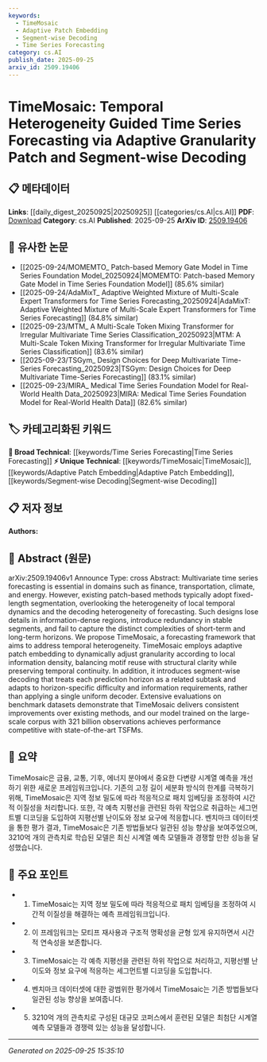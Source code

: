 ```yaml
---
keywords:
  - TimeMosaic
  - Adaptive Patch Embedding
  - Segment-wise Decoding
  - Time Series Forecasting
category: cs.AI
publish_date: 2025-09-25
arxiv_id: 2509.19406
---
```


<!-- KEYWORD_LINKING_METADATA:
{
  "processed_timestamp": "2025-09-25T15:35:10.167349",
  "vocabulary_version": "1.0",
  "selected_keywords": [
    "TimeMosaic",
    "Adaptive Patch Embedding",
    "Segment-wise Decoding",
    "Time Series Forecasting"
  ],
  "rejected_keywords": [],
  "similarity_scores": {
    "TimeMosaic": 0.8,
    "Adaptive Patch Embedding": 0.78,
    "Segment-wise Decoding": 0.77,
    "Time Series Forecasting": 0.7
  },
  "extraction_method": "AI_prompt_based",
  "budget_applied": true,
  "candidates_json": {
    "candidates": [
      {
        "surface": "TimeMosaic",
        "canonical": "TimeMosaic",
        "aliases": [
          "Temporal Heterogeneity Guided Forecasting"
        ],
        "category": "unique_technical",
        "rationale": "TimeMosaic is a novel framework specifically designed for addressing temporal heterogeneity in time series forecasting, offering a unique approach not covered by existing canonical terms.",
        "novelty_score": 0.85,
        "connectivity_score": 0.65,
        "specificity_score": 0.9,
        "link_intent_score": 0.8
      },
      {
        "surface": "adaptive patch embedding",
        "canonical": "Adaptive Patch Embedding",
        "aliases": [
          "Dynamic Granularity Adjustment"
        ],
        "category": "unique_technical",
        "rationale": "This technique is central to TimeMosaic's approach, allowing for dynamic adjustment of data granularity, which is crucial for capturing temporal heterogeneity.",
        "novelty_score": 0.75,
        "connectivity_score": 0.7,
        "specificity_score": 0.85,
        "link_intent_score": 0.78
      },
      {
        "surface": "segment-wise decoding",
        "canonical": "Segment-wise Decoding",
        "aliases": [
          "Horizon-specific Decoding"
        ],
        "category": "unique_technical",
        "rationale": "Segment-wise decoding addresses the heterogeneity of forecasting by adapting to horizon-specific requirements, enhancing the model's adaptability.",
        "novelty_score": 0.7,
        "connectivity_score": 0.68,
        "specificity_score": 0.8,
        "link_intent_score": 0.77
      },
      {
        "surface": "multivariate time series forecasting",
        "canonical": "Time Series Forecasting",
        "aliases": [
          "TSF",
          "Multivariate Forecasting"
        ],
        "category": "broad_technical",
        "rationale": "This is a fundamental domain relevant to the study, providing a broad technical context for the framework's application.",
        "novelty_score": 0.4,
        "connectivity_score": 0.85,
        "specificity_score": 0.65,
        "link_intent_score": 0.7
      }
    ],
    "ban_list_suggestions": [
      "fixed-length segmentation",
      "information-dense regions",
      "benchmark datasets"
    ]
  },
  "decisions": [
    {
      "candidate_surface": "TimeMosaic",
      "resolved_canonical": "TimeMosaic",
      "decision": "linked",
      "scores": {
        "novelty": 0.85,
        "connectivity": 0.65,
        "specificity": 0.9,
        "link_intent": 0.8
      }
    },
    {
      "candidate_surface": "adaptive patch embedding",
      "resolved_canonical": "Adaptive Patch Embedding",
      "decision": "linked",
      "scores": {
        "novelty": 0.75,
        "connectivity": 0.7,
        "specificity": 0.85,
        "link_intent": 0.78
      }
    },
    {
      "candidate_surface": "segment-wise decoding",
      "resolved_canonical": "Segment-wise Decoding",
      "decision": "linked",
      "scores": {
        "novelty": 0.7,
        "connectivity": 0.68,
        "specificity": 0.8,
        "link_intent": 0.77
      }
    },
    {
      "candidate_surface": "multivariate time series forecasting",
      "resolved_canonical": "Time Series Forecasting",
      "decision": "linked",
      "scores": {
        "novelty": 0.4,
        "connectivity": 0.85,
        "specificity": 0.65,
        "link_intent": 0.7
      }
    }
  ]
}
-->

# TimeMosaic: Temporal Heterogeneity Guided Time Series Forecasting via Adaptive Granularity Patch and Segment-wise Decoding

## 📋 메타데이터

**Links**: [[daily_digest_20250925|20250925]] [[categories/cs.AI|cs.AI]]
**PDF**: [Download](https://arxiv.org/pdf/2509.19406.pdf)
**Category**: cs.AI
**Published**: 2025-09-25
**ArXiv ID**: [2509.19406](https://arxiv.org/abs/2509.19406)

## 🔗 유사한 논문
- [[2025-09-24/MOMEMTO_ Patch-based Memory Gate Model in Time Series Foundation Model_20250924|MOMEMTO: Patch-based Memory Gate Model in Time Series Foundation Model]] (85.6% similar)
- [[2025-09-24/AdaMixT_ Adaptive Weighted Mixture of Multi-Scale Expert Transformers for Time Series Forecasting_20250924|AdaMixT: Adaptive Weighted Mixture of Multi-Scale Expert Transformers for Time Series Forecasting]] (84.8% similar)
- [[2025-09-23/MTM_ A Multi-Scale Token Mixing Transformer for Irregular Multivariate Time Series Classification_20250923|MTM: A Multi-Scale Token Mixing Transformer for Irregular Multivariate Time Series Classification]] (83.6% similar)
- [[2025-09-23/TSGym_ Design Choices for Deep Multivariate Time-Series Forecasting_20250923|TSGym: Design Choices for Deep Multivariate Time-Series Forecasting]] (83.1% similar)
- [[2025-09-23/MIRA_ Medical Time Series Foundation Model for Real-World Health Data_20250923|MIRA: Medical Time Series Foundation Model for Real-World Health Data]] (82.6% similar)

## 🏷️ 카테고리화된 키워드
**🧠 Broad Technical**: [[keywords/Time Series Forecasting|Time Series Forecasting]]
**⚡ Unique Technical**: [[keywords/TimeMosaic|TimeMosaic]], [[keywords/Adaptive Patch Embedding|Adaptive Patch Embedding]], [[keywords/Segment-wise Decoding|Segment-wise Decoding]]

## 📋 저자 정보

**Authors:** 

## 📄 Abstract (원문)

arXiv:2509.19406v1 Announce Type: cross 
Abstract: Multivariate time series forecasting is essential in domains such as finance, transportation, climate, and energy. However, existing patch-based methods typically adopt fixed-length segmentation, overlooking the heterogeneity of local temporal dynamics and the decoding heterogeneity of forecasting. Such designs lose details in information-dense regions, introduce redundancy in stable segments, and fail to capture the distinct complexities of short-term and long-term horizons. We propose TimeMosaic, a forecasting framework that aims to address temporal heterogeneity. TimeMosaic employs adaptive patch embedding to dynamically adjust granularity according to local information density, balancing motif reuse with structural clarity while preserving temporal continuity. In addition, it introduces segment-wise decoding that treats each prediction horizon as a related subtask and adapts to horizon-specific difficulty and information requirements, rather than applying a single uniform decoder. Extensive evaluations on benchmark datasets demonstrate that TimeMosaic delivers consistent improvements over existing methods, and our model trained on the large-scale corpus with 321 billion observations achieves performance competitive with state-of-the-art TSFMs.

## 📝 요약

TimeMosaic은 금융, 교통, 기후, 에너지 분야에서 중요한 다변량 시계열 예측을 개선하기 위한 새로운 프레임워크입니다. 기존의 고정 길이 세분화 방식의 한계를 극복하기 위해, TimeMosaic은 지역 정보 밀도에 따라 적응적으로 패치 임베딩을 조정하여 시간적 이질성을 처리합니다. 또한, 각 예측 지평선을 관련된 하위 작업으로 취급하는 세그먼트별 디코딩을 도입하여 지평선별 난이도와 정보 요구에 적응합니다. 벤치마크 데이터셋을 통한 평가 결과, TimeMosaic은 기존 방법들보다 일관된 성능 향상을 보여주었으며, 3210억 개의 관측치로 학습된 모델은 최신 시계열 예측 모델들과 경쟁할 만한 성능을 달성했습니다.

## 🎯 주요 포인트

- 1. TimeMosaic는 지역 정보 밀도에 따라 적응적으로 패치 임베딩을 조정하여 시간적 이질성을 해결하는 예측 프레임워크입니다.
- 2. 이 프레임워크는 모티프 재사용과 구조적 명확성을 균형 있게 유지하면서 시간적 연속성을 보존합니다.
- 3. TimeMosaic는 각 예측 지평선을 관련된 하위 작업으로 처리하고, 지평선별 난이도와 정보 요구에 적응하는 세그먼트별 디코딩을 도입합니다.
- 4. 벤치마크 데이터셋에 대한 광범위한 평가에서 TimeMosaic는 기존 방법들보다 일관된 성능 향상을 보여줍니다.
- 5. 3210억 개의 관측치로 구성된 대규모 코퍼스에서 훈련된 모델은 최첨단 시계열 예측 모델들과 경쟁력 있는 성능을 달성합니다.


---

*Generated on 2025-09-25 15:35:10*